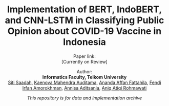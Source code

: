 <h1 align="center">
  Implementation of BERT, IndoBERT, and CNN-LSTM in Classifying Public Opinion about COVID-19 Vaccine in Indonesia
</h1>

<p align="center">
  Paper link:
  <br/>
  [Currently on Review]
</p>

<p align="center">
  Author: 
  <br/>  
  <b>Informatics Faculty, Telkom University</b>
  <br/>
  <a href="mailto:sitisaadah@telkomuniversity.ac.id">Siti Saadah</a>,
  <a href="mailto:kaenova@student.telkomuniversity.ac.id">Kaenova Mahendra Auditama</a>, 
  <a href="mailto:affanfattahila@student.telkomuniversity.ac.id">Ananda Affan Fattahila</a>, 
  <a href="mailto:fendiirfan@student.telkomuniversity.ac.id">Fendi Irfan Amorokhman</a>, 
  <a href="mailto:aaditsania@telkomuniversity.ac.id">Annisa Aditsania</a>, 
  <a href="mailto:aniqatiqi@telkomuniversity.ac.id">Aniq Atiqi Rohmawati</a>  
</p>

<p align="center">
  <i>
  This repository is for data and implementation archive
  </i>
</p>